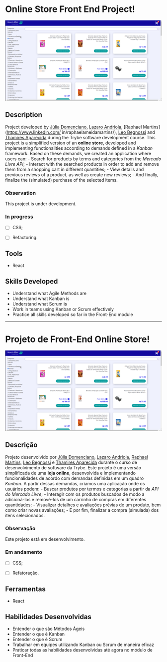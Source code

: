 # Online Store Front End Project!

  ![Project Front-End Online Store](./home.png)


## Description

  Project developed by [Júlia Domenciano](https://github.com/juliadomenciano), [Lazaro Andriola](https://github.com/lazaroor), [Raphael Martins](https://www.linkedin.com/ in/raphaelameidamartins/), [Leo Begnossi](https://github.com/MadOrchid) and [Thamires Aparecida](https://github.com/thamiresl) during the Trybe software development course.
  This project is a simplified version of an **online store**, developed and implementing functionalities according to demands defined in a _Kanban_ framework. Based on these demands, we created an application where users can:
    - Search for products by terms and categories from the _Mercado Livre API_;
    - Interact with the searched products in order to add and remove them from a shopping cart in different quantities;
    - View details and previous reviews of a product, as well as create new reviews;
    - And finally, finalize the (simulated) purchase of the selected items.


### Observation

  This project is under development.


### In progress

  - [ ] CSS;
  - [ ] Refactoring.


## Tools

  * React


## Skills Developed

* Understand what Agile Methods are
* Understand what Kanban is
* Understand what Scrum is
* Work in teams using Kanban or Scrum effectively
* Practice all skills developed so far in the Front-End module



------------------------------



# Projeto de Front-End Online Store!

  ![Projeto Front-End Online Store](./home.png)


## Descrição

  Projeto desenvolvido por [Júlia Domenciano](https://github.com/juliadomenciano), [Lazaro Andriola](https://github.com/lazaroor), [Raphael Martins](https://www.linkedin.com/in/raphaelameidamartins/), [Leo Begnossi](https://github.com/MadOrchid) e [Thamires Aparecida](https://github.com/thamiresl) durante o curso de desenvolvimento de software da Trybe.
  Este projeto é uma versão simplificada de uma **loja online**, desenvolvida e implementando funcionalidades de acordo com demandas definidas em um quadro _Kanban_. A partir dessas demandas, criamos uma aplicação onde os usuários podem:
    - Buscar produtos por termos e categorias a partir da _API do Mercado Livre_;
    - Interagir com os produtos buscados de modo a adicioná-los e removê-los de um carrinho de compras em diferentes quantidades;
    - Visualizar detalhes e avaliações prévias de um produto, bem como criar novas avaliações;
    - E por fim, finalizar a compra (simulada) dos itens selecionados.


### Observação

  Este projeto está em desenvolvimento.


### Em andamento

  - [ ] CSS;
  - [ ] Refatoração.


## Ferramentas

  * React


## Habilidades Desenvolvidas

  * Entender o que são Métodos Ágeis
  * Entender o que é Kanban
  * Entender o que é Scrum
  * Trabalhar em equipes utilizando Kanban ou Scrum de maneira eficaz
  * Praticar todas as habilidades desenvolvidas até agora no módulo de Front-End
